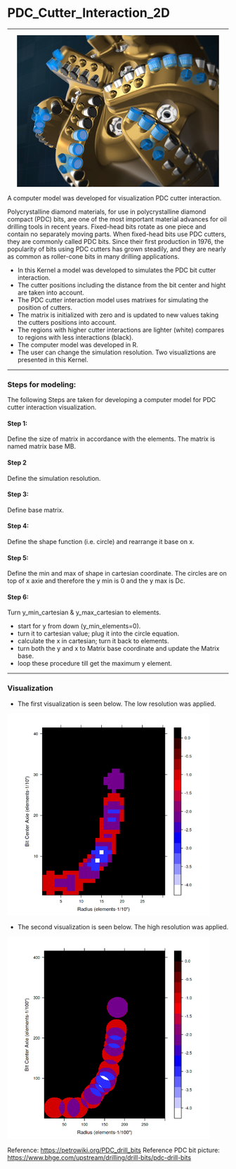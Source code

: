 # PDC_Cutter_Interaction_2D
---
<p align="center">
  <img width="460" src="Pictures/PDCbit.png" >
</p>

 A computer model was developed for visualization PDC cutter interaction.
 
Polycrystalline diamond materials, for use in polycrystalline diamond compact (PDC) bits, are one of the most important material advances for oil drilling tools in recent years. Fixed-head bits rotate as one piece and contain no separately moving parts. When fixed-head bits use PDC cutters, they are commonly called PDC bits. Since their first production in 1976, the popularity of bits using PDC cutters has grown steadily, and they are nearly as common as roller-cone bits in many drilling applications.

* In this Kernel a model was developed to simulates the PDC bit cutter interaction.
* The cutter positions including the distance from the bit center and hight are taken into account.
* The PDC cutter interaction model uses matrixes for simulating the position of cutters.
* The matrix is initialized with zero and is updated to new values taking the cutters positions into account.
* The regions with higher cutter interactions are lighter (white) compares to regions with less interactions (black).
* The computer model was developed in R.
* The user can change the simulation resolution. Two visualiztions are presented in this Kernel.

---
### Steps for modeling:
The following Steps are taken for developing a computer model for PDC cutter interaction visualization.

#### Step 1:
Define the size of matrix in accordance with the elements. The matrix is named matrix base MB.

#### Step 2
Define the simulation resolution.

#### Step 3:
Define base matrix.

#### Step 4:
Define the shape function (i.e. circle) and rearrange it base on x.

#### Step 5:
Define the min and max of shape in cartesian coordinate. The circles are on top of x axie and therefore the y min is 0 and the y max is Dc.

#### Step 6:
Turn y_min_cartesian & y_max_cartesian to elements.

* start for y from down (y_min_elements=0).
* turn it to cartesian value; plug it into the circle equation.
* calculate the x in cartesian; turn it back to elements.
* turn both the y and x to Matrix base coordinate and update the Matrix base.
* loop these procedure till get the maximum y element.

---
### Visualization


* The first visualization is seen below. The low resolution was applied.

<p align="left">
  <img width="460" src="Pictures/first_viz.png" >
</p>

* The second visualization is seen below. The high resolution was applied.

<p align="left">
  <img width="460" src="Pictures/second_viz.png" >
</p>






Reference: https://petrowiki.org/PDC_drill_bits
Reference PDC bit picture: https://www.bhge.com/upstream/drilling/drill-bits/pdc-drill-bits
